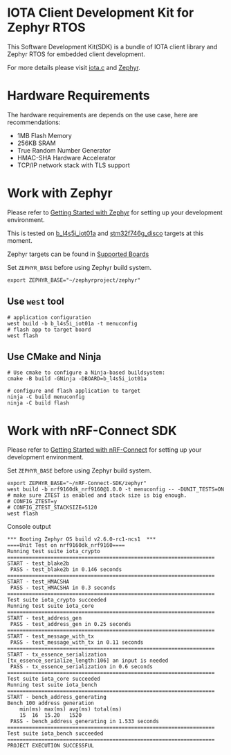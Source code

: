 # IOTA Client Development Kit for Zephyr RTOS

This Software Development Kit(SDK) is a bundle of IOTA client library and Zephyr RTOS for embedded client development.

For more details please visit [iota.c](https://iota-c-client.readthedocs.io/en/latest/index.html) and [Zephyr](https://docs.zephyrproject.org/latest/introduction/index.html).

# Hardware Requirements

The hardware requirements are depends on the use case, here are recommendations:

* 1MB Flash Memory
* 256KB SRAM
* True Random Number Generator
* HMAC-SHA Hardware Accelerator
* TCP/IP network stack with TLS support

# Work with Zephyr

Please refer to [Getting Started with Zephyr](https://docs.zephyrproject.org/latest/getting_started/index.html) for setting up your development environment.

This is tested on [b_l4s5i_iot01a](https://docs.zephyrproject.org/latest/boards/arm/b_l4s5i_iot01a/doc/index.html) and [stm32f746g_disco](https://docs.zephyrproject.org/latest/boards/arm/stm32f746g_disco/doc/index.html) targets at this moment.

Zephyr targets can be found in [Supported Boards](https://docs.zephyrproject.org/latest/boards/index.html)

Set `ZEPHYR_BASE` before using Zephyr build system.

```shell
export ZEPHYR_BASE="~/zephyrproject/zephyr"
```

## Use `west` tool

```shell
# application configuration
west build -b b_l4s5i_iot01a -t menuconfig
# flash app to target board
west flash
```

## Use CMake and Ninja

```shell
# Use cmake to configure a Ninja-based buildsystem:
cmake -B build -GNinja -DBOARD=b_l4s5i_iot01a

# configure and flash application to target
ninja -C build menuconfig
ninja -C build flash
```

# Work with nRF-Connect SDK

Please refer to [Getting Started with nRF-Connect](https://developer.nordicsemi.com/nRF_Connect_SDK/doc/latest/nrf/getting_started.html) for setting up your development environment.

Set `ZEPHYR_BASE` before using Zephyr build system.

```shell
export ZEPHYR_BASE="~/nRF-Connect-SDK/zephyr"
west build -b nrf9160dk_nrf9160@1.0.0 -t menuconfig -- -DUNIT_TESTS=ON
# make sure ZTEST is enabled and stack size is big enough.
# CONFIG_ZTEST=y
# CONFIG_ZTEST_STACKSIZE=5120
west flash
```

Console output

```
*** Booting Zephyr OS build v2.6.0-rc1-ncs1  ***
====Unit Test on nrf9160dk_nrf9160====
Running test suite iota_crypto
===================================================================
START - test_blake2b
 PASS - test_blake2b in 0.146 seconds
===================================================================
START - test_HMACSHA
 PASS - test_HMACSHA in 0.3 seconds
===================================================================
Test suite iota_crypto succeeded
Running test suite iota_core
===================================================================
START - test_address_gen
 PASS - test_address_gen in 0.25 seconds
===================================================================
START - test_message_with_tx
 PASS - test_message_with_tx in 0.11 seconds
===================================================================
START - tx_essence_serialization
[tx_essence_serialize_length:106] an input is needed
 PASS - tx_essence_serialization in 0.6 seconds
===================================================================
Test suite iota_core succeeded
Running test suite iota_bench
===================================================================
START - bench_address_generating
Bench 100 address generation
	min(ms)	max(ms)	avg(ms)	total(ms)
	15	16	15.20	1520
 PASS - bench_address_generating in 1.533 seconds
===================================================================
Test suite iota_bench succeeded
===================================================================
PROJECT EXECUTION SUCCESSFUL
```
